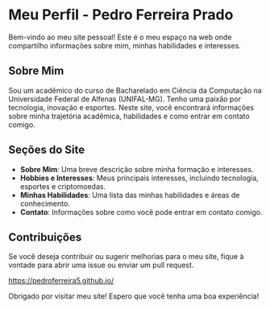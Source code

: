 # Meu Perfil - Pedro Ferreira Prado

Bem-vindo ao meu site pessoal! Este é o meu espaço na web onde compartilho informações sobre mim, minhas habilidades e interesses.

## Sobre Mim

Sou um acadêmico do curso de Bacharelado em Ciência da Computação na Universidade Federal de Alfenas (UNIFAL-MG). Tenho uma paixão por tecnologia, inovação e esportes. Neste site, você encontrará informações sobre minha trajetória acadêmica, habilidades e como entrar em contato comigo.

## Seções do Site

- **Sobre Mim**: Uma breve descrição sobre minha formação e interesses.
- **Hobbies e Interesses**: Meus principais interesses, incluindo tecnologia, esportes e criptomoedas.
- **Minhas Habilidades**: Uma lista das minhas habilidades e áreas de conhecimento.
- **Contato**: Informações sobre como você pode entrar em contato comigo.

## Contribuições

Se você deseja contribuir ou sugerir melhorias para o meu site, fique à vontade para abrir uma issue ou enviar um pull request.

https://pedroferreira5.github.io/

Obrigado por visitar meu site! Espero que você tenha uma boa experiência!

